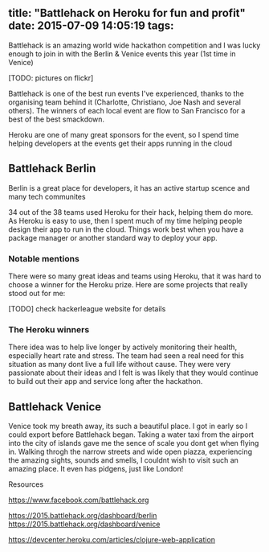 title: "Battlehack on Heroku for fun and profit"
date: 2015-07-09 14:05:19
tags:
---

Battlehack is an amazing world wide hackathon competition and I was lucky enough to join in with the Berlin & Venice events this year (1st time in Venice)

[TODO: pictures on flickr]

Battlehack is one of the best run events I've experienced, thanks to the organising team behind it (Charlotte, Christiano, Joe Nash and several others).  The winners of each local event are flow to San Francisco for a best of the best smackdown.

Heroku are one of many great sponsors for the event, so I spend time helping developers at the events get their apps running in the cloud




## Battlehack Berlin 

Berlin is a great place for developers, it has an active startup scence and many tech communites

34 out of the 38 teams used Heroku for their hack, helping them do more.  As Heroku is easy to use, then I spent much of my time helping people design their app to run in the cloud.  Things work best when you have a package manager or another standard way to deploy your app.

### Notable mentions 

There were so many great ideas and teams using Heroku, that it was hard to choose a winner for the Heroku prize.  Here are some projects that really stood out for me:

[TODO] check hackerleague website for details 

### The Heroku winners

There idea was to help live longer by actively monitoring their health, especially heart rate and stress.  The team had seen a real need for this situation as many dont live a full life without cause.  They were very passionate about their ideas and I felt is was likely that they would continue to build out their app and service long after the hackathon.




## Battlehack Venice

Venice took my breath away, its such a beautiful place.  I got in early so I could export before Battlehack began.  Taking a water taxi from the airport into the city of islands gave me the sence of scale you dont get when flying in.  Walking throgh the narrow streets and wide open piazza, experiencing the amazing sights, sounds and smells, I couldnt wish to visit such an amazing place.  It even has pidgens, just like London!







Resources 

https://www.facebook.com/battlehack.org

https://2015.battlehack.org/dashboard/berlin
https://2015.battlehack.org/dashboard/venice

https://devcenter.heroku.com/articles/clojure-web-application
